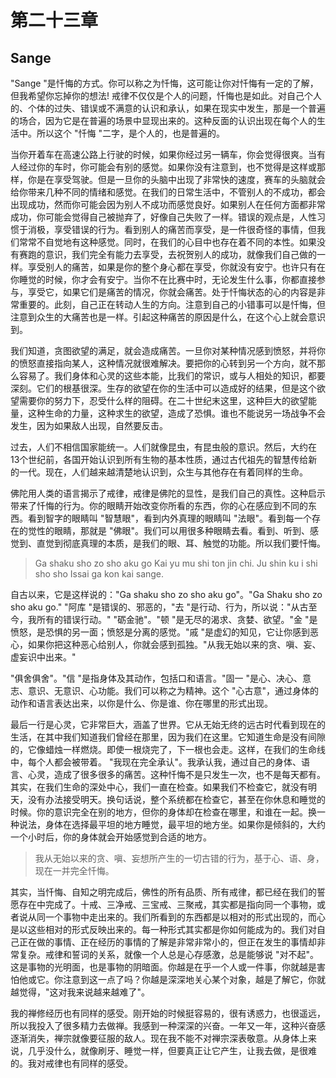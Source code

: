 # 第二十三章

## Sange
"Sange "是忏悔的方式。你可以称之为忏悔，这可能让你对忏悔有一定的了解，但我希望你忘掉你的想法! 戒律不仅仅是个人的问题，忏悔也是如此。对自己个人的、个体的过失、错误或不满意的认识和承认，如果在现实中发生，那是一个普遍的场合，因为它是在普遍的场景中显现出来的。这种反面的认识出现在每个人的生活中。所以这个 "忏悔 "二字，是个人的，也是普遍的。

当你开着车在高速公路上行驶的时候，如果你经过另一辆车，你会觉得很爽。当有人经过你的车时，你可能会有别的感觉。如果你没有注意到，也不觉得是这样或那样，你是在享受驾驶。但是一旦你的头脑中出现了非常快的速度，赛车的头脑就会给你带来几种不同的情绪和感觉。在我们的日常生活中，不管别人的不成功，都会出现成功，然而你可能会因为别人不成功而感觉良好。如果别人在任何方面都非常成功，你可能会觉得自己被抛弃了，好像自己失败了一样。错误的观点是，人性习惯于消极，享受错误的行为。看到别人的痛苦而享受，是一件很奇怪的事情，但我们常常不自觉地有这种感觉。同时，在我们的心目中也存在着不同的本性。如果没有赛跑的意识，我们完全有能力去享受，去祝贺别人的成功，就像我们自己做的一样。享受别人的痛苦，如果是你的整个身心都在享受，你就没有安宁。也许只有在你睡觉的时候，你才会有安宁。当你不在比赛中时，无论发生什么事，你都直接参与，享受它，如果它们是痛苦的情况，你就会痛苦。处于忏悔状态的心的内容是非常重要的。此刻，自己正在转动人生的方向。注意到自己的小错事可以是忏悔，但注意到众生的大痛苦也是一样。引起这种痛苦的原因是什么，在这个心上就会意识到。

我们知道，贪图欲望的满足，就会造成痛苦。一旦你对某种情况感到愤怒，并将你的愤怒直接指向某人，这种情况就很难解决。要把你的心转到另一个方向，就不那么容易了。我们身体和心灵的这些本能，比我们的常识，或与人相处的知识，都要深刻。它们的根基很深。生存的欲望在你的生活中可以造成好的结果，但是这个欲望需要你的努力下，忍受什么样的阻碍。在二十世纪末这里，这种巨大的欲望能量，这种生命的力量，这种求生的欲望，造成了恐惧。谁也不能说另一场战争不会发生，因为如果敌人出现，自然要反击。

过去，人们不相信国家能统一。人们就像昆虫，有昆虫般的意识。然后，大约在13个世纪前，各国开始认识到所有生物的基本性质，通过古代祖先的智慧传给新的一代。现在，人们越来越清楚地认识到，众生与其他存在有着同样的生命。

佛陀用人类的语言揭示了戒律，戒律是佛陀的显性，是我们自己的真性。这种启示带来了忏悔的行为。你的眼睛开始改变你所看的东西，你的心在感应到不同的东西。看到智字的眼睛叫 "智慧眼"，看到内外真理的眼睛叫 "法眼"。看到每一个存在的觉性的眼睛，那就是 "佛眼"。我们可以用很多种眼睛去看。看到、听到、感觉到、直觉到彻底真理的本质，是我们的眼、耳、触觉的功能。所以我们要忏悔。

> Ga shaku sho zo sho aku go Kai yu mu shi ton jin chi. Ju shin ku i shi sho sho Issai ga kon kai sange.

自古以来，它是这样说的："Ga shaku sho zo sho aku go"。"Ga Shaku sho zo sho aku go." "阿库 "是错误的、邪恶的，"去 "是行动、行为，所以说："从古至今，我所有的错误行动。" "砺金驰"。"顿 "是无尽的渴求、贪婪、欲望。"金 "是愤怒，是恐惧的另一面；愤怒是分离的感觉。"戚 "是虚幻的知见，它让你感到恶心，如果你把这种恶心给别人，你就会感到孤独。"从我无始以来的贪、嗔、妄、虚妄识中出来。"

"俱舍俱舍"。"信 "是指身体及其动作，包括口和语言。"固一 "是心、决心、意志、意识、无意识、心功能。我们可以称之为精神。这个 "心古意"，通过身体的动作和语言表达出来，以你是什么、你是谁、你在哪里的形式出现。

最后一行是心灵，它非常巨大，涵盖了世界。它从无始无终的远古时代看到现在的生活，在其中我们知道我们曾经在那里，因为我们在这里。它知道生命是没有间隙的，它像蜡烛一样燃烧。即使一根烧完了，下一根也会走。这样，在我们的生命线中，每个人都会被带着。
"我现在完全承认"。我承认我，通过自己的身体、语言、心灵，造成了很多很多的痛苦。这种忏悔不是只发生一次，也不是每天都有。其实，在我们生命的深处中心，我们一直在检查。如果我们不检查它，就没有明天，没有办法接受明天。换句话说，整个系统都在检查它，甚至在你休息和睡觉的时候。你的意识完全在别的地方，但你的身体却在检查在哪里，和谁在一起。换一种说法，身体在选择最平坦的地方睡觉，最平坦的地方坐。如果你是倾斜的，大约一个小时后，你的身体就会开始感觉到合适的地方。

> 我从无始以来的贪、嗔、妄想所产生的一切古错的行为，基于心、语、身，现在一并完全忏悔。

其实，当忏悔、自知之明完成后，佛性的所有品质、所有戒律，都已经在我们的誓愿存在中完成了。十戒、三净戒、三宝戒、三聚戒，其实都是指向同一个事物，或者说从同一个事物中走出来的。我们所看到的东西都是以相对的形式出现的，而心是以这些相对的形式反映出来的。每一种形式其实都是你如何能成为的。我们对自己正在做的事情、正在经历的事情的了解是非常非常小的，但正在发生的事情却非常复杂。戒律和誓词的关系，就像一个人总是心存感激，总是能够说 "对不起"。这是事物的光明面，也是事物的阴暗面。你越是在乎一个人或一件事，你就越是害怕他或它。你注意到这一点了吗？你越是深深地关心某个对象，越是了解它，你就越觉得，"这对我来说越来越难了"。

我的禅修经历也有同样的感受。刚开始的时候挺容易的，很有诱惑力，也很遥远，所以我投入了很多精力去做禅。我感到一种深深的兴奋。一年又一年，这种兴奋感逐渐消失，禅宗就像要征服的敌人。现在我不能不对禅宗深表敬意。从身体上来说，几乎没什么，就像刷牙、睡觉一样，但要真正让它产生，让我去做，是很难的。我对戒律也有同样的感受。
